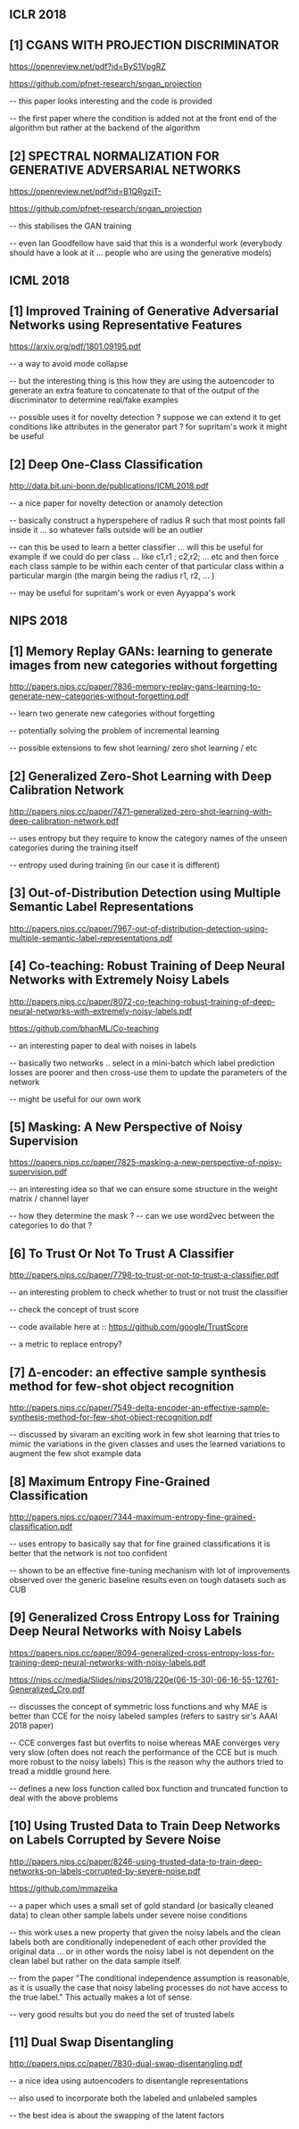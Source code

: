 ICLR 2018
--------------

[1] CGANS WITH PROJECTION DISCRIMINATOR
------------------------------------------------------------------------------------------

https://openreview.net/pdf?id=ByS1VpgRZ

https://github.com/pfnet-research/sngan_projection

-- this paper looks interesting and the code is provided 

-- the first paper where the condition is added not at the front end of the algorithm but rather at the backend of the algorithm

[2] SPECTRAL NORMALIZATION FOR GENERATIVE ADVERSARIAL NETWORKS
------------------------------------------------------------------------------------------

https://openreview.net/pdf?id=B1QRgziT-

https://github.com/pfnet-research/sngan_projection

-- this stabilises the GAN training

-- even Ian Goodfellow have said that this is a wonderful work (everybody should have a look at it ... people who are using the generative models)

ICML 2018
--------------

[1] Improved Training of Generative Adversarial Networks using Representative Features
------------------------------------------------------------------------------------------

https://arxiv.org/pdf/1801.09195.pdf

-- a way to avoid mode collapse

-- but the interesting thing is this how they are using the autoencoder to generate an extra feature to concatenate to that of the output of the discriminator to determine real/fake examples

-- possible uses it for novelty detection ? suppose we can extend it to get conditions like attributes in the generator part ? for supritam's work it might be useful

[2] Deep One-Class Classification
------------------------------------------------------------------------------------------

http://data.bit.uni-bonn.de/publications/ICML2018.pdf

-- a nice paper for novelty detection or anamoly detection

-- basically construct a hyperspehere of radius R such that most points fall inside it ... so whatever falls outside will be an outlier

-- can this be used to learn a better classifier ... will this be useful for example if we could do per class ... like c1,r1 ; c2,r2; ... etc and then force each class sample to be within each center of that particular class within a particular margin (the margin being the radius r1, r2, ... )

-- may be useful for supritam's work or even Ayyappa's work

NIPS 2018
--------------

[1] Memory Replay GANs: learning to generate images from new categories without forgetting
------------------------------------------------------------------------------------------

http://papers.nips.cc/paper/7836-memory-replay-gans-learning-to-generate-new-categories-without-forgetting.pdf

-- learn two generate new categories without forgetting

-- potentially solving the problem of incremental learning 

-- possible extensions to few shot learning/ zero shot learning / etc

[2] Generalized Zero-Shot Learning with Deep Calibration Network
------------------------------------------------------------------------------------------

http://papers.nips.cc/paper/7471-generalized-zero-shot-learning-with-deep-calibration-network.pdf

-- uses entropy but they require to know the category names of the unseen categories during the training itself

-- entropy used during training (in our case it is different)

[3] Out-of-Distribution Detection using Multiple Semantic Label Representations
------------------------------------------------------------------------------------------

http://papers.nips.cc/paper/7967-out-of-distribution-detection-using-multiple-semantic-label-representations.pdf

[4] Co-teaching: Robust Training of Deep Neural Networks with Extremely Noisy Labels
------------------------------------------------------------------------------------------

http://papers.nips.cc/paper/8072-co-teaching-robust-training-of-deep-neural-networks-with-extremely-noisy-labels.pdf

https://github.com/bhanML/Co-teaching

-- an interesting paper to deal with noises in labels 

-- basically two networks .. select in a mini-batch which label prediction losses are poorer and then cross-use them to update the parameters of the network

-- might be useful for our own work

[5] Masking: A New Perspective of Noisy Supervision
------------------------------------------------------------------------------------------

https://papers.nips.cc/paper/7825-masking-a-new-perspective-of-noisy-supervision.pdf

-- an interesting idea so that we can ensure some structure in the weight matrix / channel layer

-- how they determine the mask ? -- can we use word2vec between the categories to do that ?

[6] To Trust Or Not To Trust A Classifier
------------------------------------------------------------------------------------------

http://papers.nips.cc/paper/7798-to-trust-or-not-to-trust-a-classifier.pdf

-- an interesting problem to check whether to trust or not trust the classifier 

-- check the concept of trust score 

-- code available here at :: https://github.com/google/TrustScore

-- a metric to replace entropy?


[7] ∆-encoder: an effective sample synthesis method for few-shot object recognition
------------------------------------------------------------------------------------------

http://papers.nips.cc/paper/7549-delta-encoder-an-effective-sample-synthesis-method-for-few-shot-object-recognition.pdf

-- discussed by sivaram an exciting work in few shot learning that tries to mimic the variations in the given classes and uses the learned variations to augment the few shot example data


[8] Maximum Entropy Fine-Grained Classification
------------------------------------------------------------------------------------------

http://papers.nips.cc/paper/7344-maximum-entropy-fine-grained-classification.pdf

-- uses entropy to basically say that for fine grained classifications it is better that the network is not too confident 

-- shown to be an effective fine-tuning mechanism with lot of improvements observed over the generic baseline results even on tough datasets such as CUB

[9] Generalized Cross Entropy Loss for Training Deep Neural Networks with Noisy Labels
------------------------------------------------------------------------------------------

https://papers.nips.cc/paper/8094-generalized-cross-entropy-loss-for-training-deep-neural-networks-with-noisy-labels.pdf

https://nips.cc/media/Slides/nips/2018/220e(06-15-30)-06-16-55-12761-Generalized_Cro.pdf

-- discusses the concept of symmetric loss functions and why MAE is better than CCE for the noisy labeled samples (refers to sastry sir's AAAI 2018 paper)

-- CCE converges fast but overfits to noise whereas MAE converges very very slow (often does not reach the performance of the CCE but is much more robust to the noisy labels) This is the reason why the authors tried to tread a middle ground here.

-- defines a new loss function called box function and truncated function to deal with the above problems 

[10] Using Trusted Data to Train Deep Networks on Labels Corrupted by Severe Noise
------------------------------------------------------------------------------------------

http://papers.nips.cc/paper/8246-using-trusted-data-to-train-deep-networks-on-labels-corrupted-by-severe-noise.pdf

https://github.com/mmazeika

-- a paper which uses a small set of gold standard (or basically cleaned data) to clean other sample labels under severe noise conditions

-- this work uses a new property that given the noisy labels and the clean labels both are conditionally indepenedent of each other provided the original data ... or in other words the noisy label is not dependent on the clean label but rather on the data sample itself.

-- from the paper "The conditional independence assumption is reasonable, as it is usually the case that noisy labeling processes do not have access to the true label." This actually makes a lot of sense.

-- very good results but you do need the set of trusted labels

[11] Dual Swap Disentangling
------------------------------------------------------------------------------------------

http://papers.nips.cc/paper/7830-dual-swap-disentangling.pdf

-- a nice idea using autoencoders to disentangle representations

-- also used to incorporate both the labeled and unlabeled samples 

-- the best idea is about the swapping of the latent factors








